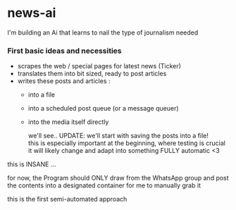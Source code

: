 # news-ai
I'm building an Ai that learns to nail the type of journalism needed  

### First basic ideas and necessities  
- scrapes the web / special pages for latest news (Ticker)
- translates them into bit sized, ready to post articles
- writes these posts and articles :  
    - into a file
    - into a scheduled post queue (or a message queuer)
    - into the media itself directly

      we'll see..
UPDATE: we'll start with saving the posts into a file!  
this is especially important at the beginning, where testing is crucial  
it will likely change and adapt into something FULLY automatic <3

this is INSANE
...


for now, the Program should ONLY draw from the WhatsApp group
and post the contents into a designated container
for me to manually grab it

this is the first semi-automated approach
